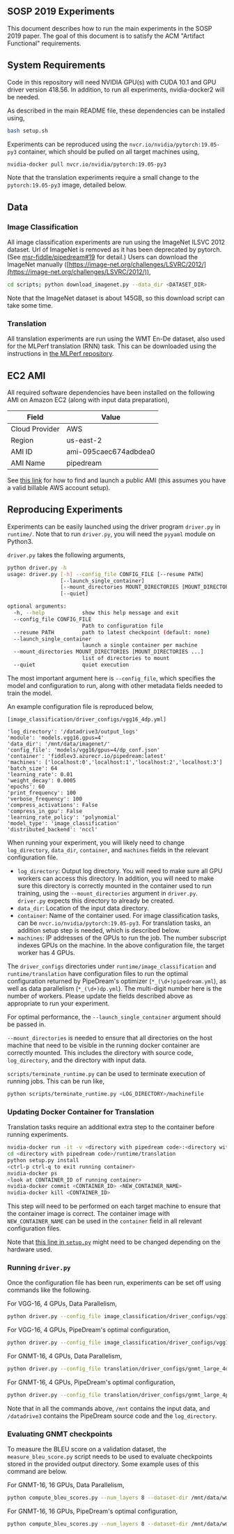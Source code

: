 ## SOSP 2019 Experiments

This document describes how to run the main experiments in the SOSP 2019 paper.
The goal of this document is to satisfy the ACM "Artifact Functional" requirements.

## System Requirements

Code in this repository will need NVIDIA GPU(s) with CUDA 10.1 and GPU driver version 418.56.
In addition, to run all experiments, nvidia-docker2 will be needed.

As described in the main README file, these dependencies can be installed using,

```bash
bash setup.sh
```

Experiments can be reproduced using the `nvcr.io/nvidia/pytorch:19.05-py3`
container, which should be pulled on all target machines using,

```bash
nvidia-docker pull nvcr.io/nvidia/pytorch:19.05-py3
```

Note that the translation experiments require a small change to the `pytorch:19.05-py3`
image, detailed below.

## Data

### Image Classification
All image classification experiments are run using the ImageNet ILSVC 2012 dataset.
Url of ImageNet is removed as it has been deprecated by pytorch.
(See [ msr-fiddle/pipedream#19](https://github.com/msr-fiddle/pipedream/issues/19) for detail.)
Users can download the ImageNet manually
([https://image-net.org/challenges/LSVRC/2012/](https://image-net.org/challenges/LSVRC/2012/)),

```bash
cd scripts; python download_imagenet.py --data_dir <DATASET_DIR>
```

Note that the ImageNet dataset is about 145GB, so this download script can take some time.

### Translation
All translation experiments are run using the WMT En-De dataset, also used for the MLPerf
translation (RNN) task. This can be downloaded using the instructions in [the MLPerf
repository](https://github.com/mlperf/training_results_v0.5/tree/master/v0.5.0/nvidia/submission/code/translation/pytorch#2-directions).

## EC2 AMI

All required software dependencies have been installed on the following
AMI on Amazon EC2 (along with input data preparation),

| Field  | Value |
| -------------  | ------------- |
| Cloud Provider | AWS |
| Region         | us-east-2  |
| AMI ID         | ami-095caec674adbdea0  |
| AMI Name       | pipedream |

See [this link](https://docs.aws.amazon.com/AWSEC2/latest/UserGuide/finding-an-ami.html)
for how to find and launch a public AMI (this assumes you have a valid billable AWS account setup).

## Reproducing Experiments

Experiments can be easily launched using the driver program `driver.py` in
`runtime/`. Note that to run `driver.py`, you will need the `pyyaml` module
on Python3.

`driver.py` takes the following arguments,

```bash
python driver.py -h
usage: driver.py [-h] --config_file CONFIG_FILE [--resume PATH]
                 [--launch_single_container]
                 [--mount_directories MOUNT_DIRECTORIES [MOUNT_DIRECTORIES ...]]
                 [--quiet]

optional arguments:
  -h, --help            show this help message and exit
  --config_file CONFIG_FILE
                        Path to configuration file
  --resume PATH         path to latest checkpoint (default: none)
  --launch_single_container
                        launch a single container per machine
  --mount_directories MOUNT_DIRECTORIES [MOUNT_DIRECTORIES ...]
                        list of directories to mount
  --quiet               quiet execution
```

The most important argument here is `--config_file`, which specifies the model
and configuration to run, along with other metadata fields needed to train the
model.

An example configuration file is reproduced below,
```
[image_classification/driver_configs/vgg16_4dp.yml]

'log_directory': '/datadrive3/output_logs'
'module': 'models.vgg16.gpus=4'
'data_dir': '/mnt/data/imagenet/'
'config_file': 'models/vgg16/gpus=4/dp_conf.json'
'container': 'fiddlev3.azurecr.io/pipedream:latest'
'machines': ['localhost:0','localhost:1','localhost:2','localhost:3']
'batch_size': 64
'learning_rate': 0.01
'weight_decay': 0.0005
'epochs': 60
'print_frequency': 100
'verbose_frequency': 100
'compress_activations': False
'compress_in_gpu': False
'learning_rate_policy': 'polynomial'
'model_type': 'image_classification'
'distributed_backend': 'nccl'
```

When running your experiment, you will likely need to change `log_directory`,
`data_dir`, `container`, and `machines` fields in the relevant configuration file.

- `log_directory`: Output log directory. You will need to make
  sure all GPU workers can access this directory. In addition, you will need to
  make sure this directory is correctly mounted in the container used to run
  training, using the `--mount_directories` argument in `driver.py`. `driver.py`
  expects this directory to already be created.
- `data_dir`: Location of the input data directory.
- `container`: Name of the container used. For image classification tasks, can be
  `nvcr.io/nvidia/pytorch:19.05-py3`. For translation tasks, an addition setup
  step is needed, which is described below.
- `machines`: IP addresses of the GPUs to run the job. The number subscript indexes
  GPUs on the machine. In the above configuration file, the target worker has 4
  GPUs.

The `driver_configs` directories under `runtime/image_classification` and
`runtime/translation` have configuration files to run the optimal configuration
returned by PipeDream's optimizer (`*_(\d+)pipedream.yml`), as well as data
parallelism (`*_(\d+)dp.yml`). The multi-digit number here is the number of workers.
Please update the fields described above as appropriate to run your experiment.

For optimal performance, the `--launch_single_container` argument should
be passed in.

`--mount_directories` is needed to ensure that all directories on the host machine
that need to be visible in the running docker container are correctly mounted.
This includes the directory with source code, `log_directory`, and the directory
with input data.

`scripts/terminate_runtime.py` can be used to terminate execution of running jobs.
This can be run like,

```bash
python scripts/terminate_runtime.py <LOG_DIRECTORY>/machinefile
```

### Updating Docker Container for Translation

Translation tasks require an additional extra step to the container before running
experiments.

```bash
nvidia-docker run -it -v <directory with pipedream code>:<directory with pipedream code> --ipc=host nvcr.io/nvidia/pytorch:19.05-py3
cd <directory with pipedream code>/runtime/translation
python setup.py install
<ctrl-p ctrl-q to exit running container>
nvidia-docker ps
<look at CONTAINER_ID of running container>
nvidia-docker commit <CONTAINER_ID> <NEW_CONTAINER_NAME>
nvidia-docker kill <CONTAINER_ID>
```

This step will need to be performed on each target machine to ensure that the
container image is correct. The container image with `NEW_CONTAINER_NAME` can
be used in the `container` field in all relevant configuration files.

Note that [this line in `setup.py`](https://github.com/msr-fiddle/pipedream/blob/master/runtime/translation/setup.py#L17)
might need to be changed depending on the hardware used.

### Running `driver.py`

Once the configuration file has been run, experiments can be set off using commands
like the following.

For VGG-16, 4 GPUs, Data Parallelism,
```bash
python driver.py --config_file image_classification/driver_configs/vgg16_4dp.yml --launch_single_container --mount_directories /mnt /datadrive3
```

For VGG-16, 4 GPUs, PipeDream's optimal configuration,
```bash
python driver.py --config_file image_classification/driver_configs/vgg16_4pipedream.yml --launch_single_container --mount_directories /mnt /datadrive3
```

For GNMT-16, 4 GPUs, Data Parallelism,
```bash
python driver.py --config_file translation/driver_configs/gnmt_large_4dp.yml --launch_single_container --mount_directories /mnt /datadrive3
```

For GNMT-16, 4 GPUs, PipeDream's optimal configuration,
```bash
python driver.py --config_file translation/driver_configs/gnmt_large_4pipedream.yml --launch_single_container --mount_directories /mnt /datadrive3
```

Note that in all the commands above, `/mnt` contains the input data, and `/datadrive3`
contains the PipeDream source code and the `log_directory`.


### Evaluating GNMT checkpoints

To measure the BLEU score on a validation dataset, the `measure_bleu_score.py` script needs to be used
to evaluate checkpoints stored in the provided output directory. Some example uses of this command
are below.

For GNMT-16, 16 GPUs, Data Parallelism,
```bash
python compute_bleu_scores.py --num_layers 8 --dataset-dir /mnt/data/wmt_ende/ -i /mnt/data/wmt_ende/newstest2014.tok.bpe.32000.en -o /mnt/data/wmt_ende/newstest2014.tok.bpe.32000.en.translated --checkpoint_path /datadrive3/output_logs/2019-08-20T14:27:23 --bleu -r /mnt/data/wmt_ende/newstest2014.de --module models.gnmt_large.gpus=16 --num_stages 1 --cuda
```

For GNMT-16, 16 GPUs, PipeDream's optimal configuration,
```bash
python compute_bleu_scores.py --num_layers 8 --dataset-dir /mnt/data/wmt_ende/ -i /mnt/data/wmt_ende/newstest2014.tok.bpe.32000.en -o /mnt/data/wmt_ende/newstest2014.tok.bpe.32000.en.translated --checkpoint_path /datadrive3/output_logs/2019-08-19T18:22:15 --bleu -r /mnt/data/wmt_ende/newstest2014.de --module models.gnmt_large.gpus=16 --num_stages 14 --cuda
```

